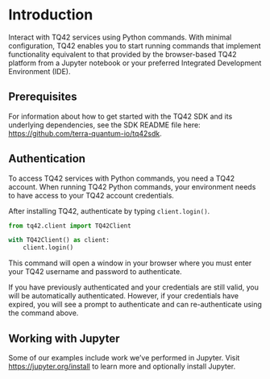 # Introduction

Interact with TQ42 services using Python commands. With minimal configuration, TQ42 enables you to start running commands that implement functionality equivalent to that provided by the browser-based TQ42 platform from a Jupyter notebook or your preferred Integrated Development Environment (IDE).

## Prerequisites

For information about how to get started with the TQ42 SDK and its underlying dependencies, see the SDK README file here:  
https://github.com/terra-quantum-io/tq42sdk.

## Authentication

To access TQ42 services with Python commands, you need a TQ42 account. When running TQ42 Python commands, your environment needs to have access to your TQ42 account credentials.

After installing TQ42, authenticate by typing `client.login()`.

```python
from tq42.client import TQ42Client

with TQ42Client() as client:
    client.login()
```

This command will open a window in your browser where you must enter your TQ42 username and password to authenticate.

If you have previously authenticated and your credentials are still valid, you will be automatically authenticated. However, if your credentials have expired, you will see a prompt to authenticate and can re-authenticate using the command above.

## Working with Jupyter

Some of our examples include work we’ve performed in Jupyter. Visit https://jupyter.org/install to learn more and optionally install Jupyter.